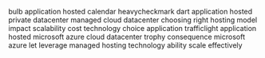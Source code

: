 bulb application hosted calendar heavycheckmark dart application hosted private datacenter managed cloud datacenter choosing right hosting model impact scalability cost technology choice application trafficlight application hosted microsoft azure cloud datacenter trophy consequence microsoft azure let leverage managed hosting technology ability scale effectively